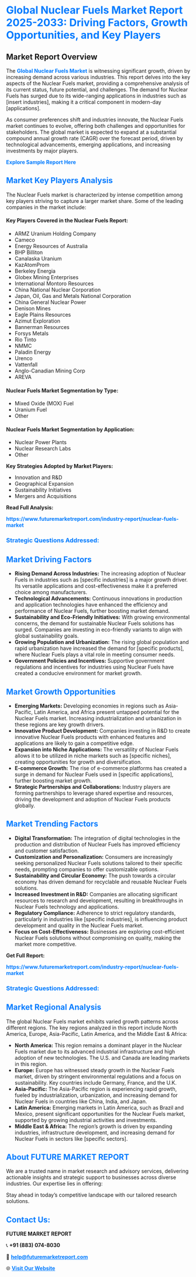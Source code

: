 <h1 style="color: #007BFF;">Global Nuclear Fuels Market Report 2025-2033: Driving Factors, Growth Opportunities, and Key Players</h1>

<section id="overview">
<h2>Market Report Overview</h2>
<p>The <a href="https://www.futuremarketreport.com/industry-report/nuclear-fuels-market" style="color: #007BFF; text-decoration: none;"><strong>Global Nuclear Fuels Market</strong></a> is witnessing significant growth, driven by increasing demand across various industries. This report delves into the key aspects of the Nuclear Fuels market, providing a comprehensive analysis of its current status, future potential, and challenges. The demand for Nuclear Fuels has surged due to its wide-ranging applications in industries such as [insert industries], making it a critical component in modern-day [applications].</p>
<p>As consumer preferences shift and industries innovate, the Nuclear Fuels market continues to evolve, offering both challenges and opportunities for stakeholders. The global market is expected to expand at a substantial compound annual growth rate (CAGR) over the forecast period, driven by technological advancements, emerging applications, and increasing investments by major players.</p>
</section>

<section id="overview">
<p><a href="https://www.futuremarketreport.com/request-sample/reportId=90349" style="color: #007BFF; text-decoration: none;"><strong>Explore Sample Report Here</strong></a></p>
</section>

<section id="key-players">
<h2 style="color: #007BFF;">Market Key Players Analysis</h2>
<p>The Nuclear Fuels market is characterized by intense competition among key players striving to capture a larger market share. Some of the leading companies in the market include:</p>
<h4>Key Players Covered in the Nuclear Fuels Report:</h4>
<ul><li>ARMZ Uranium Holding Company</li><li>Cameco</li><li>Energy Resources of Australia</li><li>BHP Billiton</li><li>Canalaska Uranium</li><li>KazAtomProm</li><li>Berkeley Energia</li><li>Globex Mining Enterprises</li><li>International Montoro Resources</li><li>China National Nuclear Corporation</li><li>Japan, Oil, Gas and Metals National Corporation</li><li>China General Nuclear Power</li><li>Denison Mines</li><li>Eagle Plains Resources</li><li>Azimut Exploration</li><li>Bannerman Resources</li><li>Forsys Metals</li><li>Rio Tinto</li><li>NMMC</li><li>Paladin Energy</li><li>Urenco</li><li>Vattenfall</li><li>Anglo-Canadian Mining Corp</li><li>AREVA</li></ul>
<h4>Nuclear Fuels Market Segmentation by Type:</h4>
<ul><li>Mixed Oxide (MOX) Fuel</li><li>Uranium Fuel</li><li>Other</li></ul>

<h4>Nuclear Fuels Market Segmentation by Application:</h4>
<ul><li>Nuclear Power Plants</li><li>Nuclear Research Labs</li><li>Other</li></ul>
<p><strong>Key Strategies Adopted by Market Players:</strong></p>
<ul>
<li>Innovation and R&D</li>
<li>Geographical Expansion</li>
<li>Sustainability Initiatives</li>
<li>Mergers and Acquisitions</li>
</ul>
</section>

<section>
<p><strong>Read Full Analysis: </strong></p><a href="https://www.futuremarketreport.com/industry-report/nuclear-fuels-market" style="color: #007BFF; text-decoration: none;"><strong>https://www.futuremarketreport.com/industry-report/nuclear-fuels-market</strong></a>
<h3 style="color: #007BFF;">Strategic Questions Addressed:</h3>
</section>

<section id="driving-factors">
<h2 style="color: #007BFF;">Market Driving Factors</h2>
<ul>
<li><strong>Rising Demand Across Industries:</strong> The increasing adoption of Nuclear Fuels in industries such as [specific industries] is a major growth driver. Its versatile applications and cost-effectiveness make it a preferred choice among manufacturers.</li>
<li><strong>Technological Advancements:</strong> Continuous innovations in production and application technologies have enhanced the efficiency and performance of Nuclear Fuels, further boosting market demand.</li>
<li><strong>Sustainability and Eco-Friendly Initiatives:</strong> With growing environmental concerns, the demand for sustainable Nuclear Fuels solutions has surged. Companies are investing in eco-friendly variants to align with global sustainability goals.</li>
<li><strong>Growing Population and Urbanization:</strong> The rising global population and rapid urbanization have increased the demand for [specific products], where Nuclear Fuels plays a vital role in meeting consumer needs.</li>
<li><strong>Government Policies and Incentives:</strong> Supportive government regulations and incentives for industries using Nuclear Fuels have created a conducive environment for market growth.</li>
</ul>
</section>

<section id="growth-opportunities">
<h2 style="color: #007BFF;">Market Growth Opportunities</h2>
<ul>
<li><strong>Emerging Markets:</strong> Developing economies in regions such as Asia-Pacific, Latin America, and Africa present untapped potential for the Nuclear Fuels market. Increasing industrialization and urbanization in these regions are key growth drivers.</li>
<li><strong>Innovative Product Development:</strong> Companies investing in R&D to create innovative Nuclear Fuels products with enhanced features and applications are likely to gain a competitive edge.</li>
<li><strong>Expansion into Niche Applications:</strong> The versatility of Nuclear Fuels allows it to be utilized in niche markets such as [specific niches], creating opportunities for growth and diversification.</li>
<li><strong>E-commerce Growth:</strong> The rise of e-commerce platforms has created a surge in demand for Nuclear Fuels used in [specific applications], further boosting market growth.</li>
<li><strong>Strategic Partnerships and Collaborations:</strong> Industry players are forming partnerships to leverage shared expertise and resources, driving the development and adoption of Nuclear Fuels products globally.</li>
</ul>
</section>

<section id="trending-factors">
<h2 style="color: #007BFF;">Market Trending Factors</h2>
<ul>
<li><strong>Digital Transformation:</strong> The integration of digital technologies in the production and distribution of Nuclear Fuels has improved efficiency and customer satisfaction.</li>
<li><strong>Customization and Personalization:</strong> Consumers are increasingly seeking personalized Nuclear Fuels solutions tailored to their specific needs, prompting companies to offer customizable options.</li>
<li><strong>Sustainability and Circular Economy:</strong> The push towards a circular economy has driven demand for recyclable and reusable Nuclear Fuels solutions.</li>
<li><strong>Increased Investment in R&D:</strong> Companies are allocating significant resources to research and development, resulting in breakthroughs in Nuclear Fuels technology and applications.</li>
<li><strong>Regulatory Compliance:</strong> Adherence to strict regulatory standards, particularly in industries like [specific industries], is influencing product development and quality in the Nuclear Fuels market.</li>
<li><strong>Focus on Cost-Effectiveness:</strong> Businesses are exploring cost-efficient Nuclear Fuels solutions without compromising on quality, making the market more competitive.</li>
</ul>
</section>

<section>
<p><strong>Get Full Report: </strong></p><a href="https://www.futuremarketreport.com/industry-report/nuclear-fuels-market" style="color: #007BFF; text-decoration: none;"><strong>https://www.futuremarketreport.com/industry-report/nuclear-fuels-market</strong></a>
<h3 style="color: #007BFF;">Strategic Questions Addressed:</h3>
</section>


<section id="regional-analysis">
<h2 style="color: #007BFF;">Market Regional Analysis</h2>
<p>The global Nuclear Fuels market exhibits varied growth patterns across different regions. The key regions analyzed in this report include North America, Europe, Asia-Pacific, Latin America, and the Middle East & Africa:</p>
<ul>
<li><strong>North America:</strong> This region remains a dominant player in the Nuclear Fuels market due to its advanced industrial infrastructure and high adoption of new technologies. The U.S. and Canada are leading markets in this region.</li>
<li><strong>Europe:</strong> Europe has witnessed steady growth in the Nuclear Fuels market, driven by stringent environmental regulations and a focus on sustainability. Key countries include Germany, France, and the U.K.</li>
<li><strong>Asia-Pacific:</strong> The Asia-Pacific region is experiencing rapid growth, fueled by industrialization, urbanization, and increasing demand for Nuclear Fuels in countries like China, India, and Japan.</li>
<li><strong>Latin America:</strong> Emerging markets in Latin America, such as Brazil and Mexico, present significant opportunities for the Nuclear Fuels market, supported by growing industrial activities and investments.</li>
<li><strong>Middle East & Africa:</strong> The region’s growth is driven by expanding industries, infrastructure development, and increasing demand for Nuclear Fuels in sectors like [specific sectors].</li>
</ul>
</section>

<footer>
<h2 style="color: #007BFF;">About FUTURE MARKET REPORT</h2>
<p>We are a trusted name in market research and advisory services, delivering actionable insights and strategic support to businesses across diverse industries. Our expertise lies in offering:</p>

<p>Stay ahead in today’s competitive landscape with our tailored research solutions.</p>

<h2 style="color: #007BFF;">Contact Us:</h2>
<p><strong>FUTURE MARKET REPORT</strong></p>
<p>📞 <strong>+91 (883) 074-8030</strong></p>
<p>📧 <strong><a href="mailto:help@futuremarketreport.com" style="color: #007BFF;">help@futuremarketreport.com</a></strong></p>
<p>🌐 <strong><a href="https://www.futuremarketreport.com/" style="color: #007BFF;">Visit Our Website</a></strong></p>
</footer>